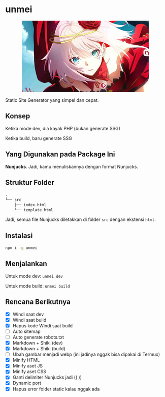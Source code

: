 # unmei

<p align='center'>
	<img src='unmei.jpeg'/>
</p>

Static Site Generator yang simpel dan cepat.

## Konsep

Ketika mode dev, dia kayak PHP (bukan generate SSG)

Ketika build, baru generate SSG

## Yang Digunakan pada Package Ini

**Nunjucks**. Jadi, kamu menuliskannya dengan format Nunjucks.

## Struktur Folder

```
.
└── src
    ├── index.html
    └── template.html
```

Jadi, semua file Nunjucks diletakkan di folder `src` dengan ekstensi `html`.

## Instalasi

```bash
npm i -g unmei
```

## Menjalankan

Untuk mode dev: `unmei dev`

Untuk mode build: `unmei build`

## Rencana Berikutnya

- [x] Windi saat dev
- [x] Windi saat build
- [x] Hapus kode Windi saat build
- [ ] Auto sitemap
- [ ] Auto generate robots.txt
- [x] Markdown + Shiki (dev)
- [x] Markdown + Shiki (build)
- [ ] Ubah gambar menjadi webp (ini jadinya nggak bisa dipakai di Termux)
- [x] Minify HTML
- [x] Minify aset JS
- [x] Minify aset CSS
- [x] Ganti delimiter Nunjucks jadi (( ))
- [x] Dynamic port
- [x] Hapus error folder static kalau nggak ada